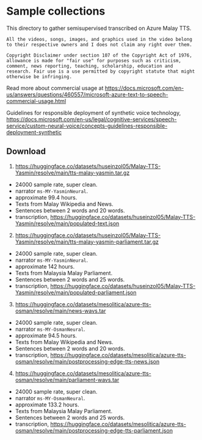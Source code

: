 # Sample collections

This directory to gather semisupervised transcribed on Azure Malay TTS.

```
All the videos, songs, images, and graphics used in the video belong to their respective owners and I does not claim any right over them.

Copyright Disclaimer under section 107 of the Copyright Act of 1976, allowance is made for "fair use" for purposes such as criticism, comment, news reporting, teaching, scholarship, education and research. Fair use is a use permitted by copyright statute that might otherwise be infringing.
```

Read more about commercial usage at https://docs.microsoft.com/en-us/answers/questions/460557/microsoft-azure-text-to-speech-commercial-usage.html

Guidelines for responsible deployment of synthetic voice technology, https://docs.microsoft.com/en-us/legal/cognitive-services/speech-service/custom-neural-voice/concepts-guidelines-responsible-deployment-synthetic

## Download

1. https://huggingface.co/datasets/huseinzol05/Malay-TTS-Yasmin/resolve/main/tts-malay-yasmin.tar.gz

  - 24000 sample rate, super clean.
  - narrator `ms-MY-YasminNeural`.
  - approximate 99.4 hours.
  - Texts from Malay Wikipedia and News.
  - Sentences between 2 words and 20 words.
  - transcription, https://huggingface.co/datasets/huseinzol05/Malay-TTS-Yasmin/resolve/main/populated-text.json

2. https://huggingface.co/datasets/huseinzol05/Malay-TTS-Yasmin/resolve/main/tts-malay-yasmin-parliament.tar.gz

  - 24000 sample rate, super clean.
  - narrator `ms-MY-YasminNeural`.
  - approximate 142 hours.
  - Texts from Malaysia Malay Parliament.
  - Sentences between 2 words and 25 words.
  - transcription, https://huggingface.co/datasets/huseinzol05/Malay-TTS-Yasmin/resolve/main/populated-parliament.json

3. https://huggingface.co/datasets/mesolitica/azure-tts-osman/resolve/main/news-wavs.tar

  - 24000 sample rate, super clean.
  - narrator `ms-MY-OsmanNeural`.
  - approximate 94.5 hours.
  - Texts from Malay Wikipedia and News.
  - Sentences between 2 words and 20 words.
  - transcription, https://huggingface.co/datasets/mesolitica/azure-tts-osman/resolve/main/postprocessing-edge-tts-news.json

4. https://huggingface.co/datasets/mesolitica/azure-tts-osman/resolve/main/parliament-wavs.tar

  - 24000 sample rate, super clean.
  - narrator `ms-MY-OsmanNeural`.
  - approximate 133.2 hours.
  - Texts from Malaysia Malay Parliament.
  - Sentences between 2 words and 25 words.
  - transcription, https://huggingface.co/datasets/mesolitica/azure-tts-osman/resolve/main/postprocessing-edge-tts-parliament.json